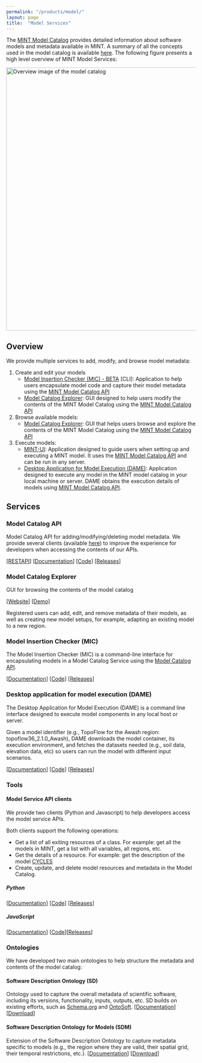 ```yaml
---
permalink: "/products/model/"
layout: page
title:  "Model Services"
---
```


The [MINT Model Catalog](#model-catalog-api) provides detailed information about software models and metadata available in MINT. 
A summary of all the concepts used in the model catalog is available [here](https://mintproject.readthedocs.io/en/latest/modelcatalog/). The following figure presents a high level overview of MINT Model Services:

<img src="https://mintproject.readthedocs.io/en/latest/figures/insertion.png" alt="Overview image of the model catalog" width="700"/>

## Overview

We provide multiple services to add, modify, and browse model metadata:
1. Create and edit your models 
    - [Model Insertion Checker (MIC) - BETA](#model-insertion-checker-mic) [CLI]: Application to help users encapsulate model code and capture their model metadata using the [MINT Model Catalog API](#model-catalog-api)
    - [Model Catalog Explorer](#model-catalog-explorer): GUI designed to help users modify the contents of the MINT Model Catalog using the [MINT Model Catalog API](#model-catalog-api)
2. Browse available models:
    - [Model Catalog Explorer](#model-catalog-explorer): GUI that helps users browse and explore the contents of the MINT Model Catalog using the [MINT Model Catalog API](#model-catalog-api)
3. Execute models:
    - [MINT-UI](#model-catalog-explorer): Application designed to guide users when setting up  and executing a MINT model. It uses the [MINT Model Catalog API](#model-catalog-api) and can be run in any server. 
    - [Desktop Application for Model Execution (DAME)](https://model-catalog-python-api-client.readthedocs.io/en/latest/example/): Application designed to execute any model in the MINT model catalog in your local machine or server. DAME obtains the execution details of models using [MINT Model Catalog API](#model-catalog-api).

## Services

### Model Catalog API 

Model Catalog API for adding/modifying/deleting model metadata. We provide several clients (available [here](#model-service-api-clients)) to improve the experience for developers when accessing the contents of our APIs.

[[RESTAPI](https://api.models.mint.isi.edu/latest)] [[Documentation](https://model-catalog-python-api-client.readthedocs.io/en/latest/endpoints/)] [[Code](https://github.com/mintproject/model-catalog-api)] [[Releases](https://github.com/mintproject/model-catalog-api/releases)]

### Model Catalog Explorer

GUI for browsing the contents of the model catalog

[[Website](https://models.mint.isi.edu/home)] [[Demo](https://www.youtube.com/watch?v=C9rxGT2k9is)]

Registered users can add, edit, and remove metadata of their models, as well as creating new model setups, for example, adapting an existing model to a new region.

### Model Insertion Checker (MIC)

The Model Insertion Checker (MIC) is a command-line interface for encapsulating models in a Model Catalog Service using the [Model Catalog API](#model-catalog-api).

[[Documentation](https://mic-cli.readthedocs.io/en/latest/)] [[Code](https://github.com/mintproject/mic)] [[Releases](https://github.com/mintproject/mic/releases)]

### Desktop application for model execution (DAME)

The Desktop Application for Model Execution (DAME) is a command line interface designed to execute model components in any local host or server.

Given a model identifier (e.g., TopoFlow for the Awash region: topoflow36_2.1.0_Awash), DAME downloads the model container, its execution environment, and fetches the datasets needed (e.g., soil data, elevation data, etc) so users can run the model with different input scenarios.

[[Documentation](https://dame-cli.readthedocs.io/en/latest/)] [[Code](https://github.com/mintproject/dame_cli/)] [[Releases](https://github.com/mintproject/dame_cli/releases)]

### Tools

#### Model Service API clients

We provide two clients (Python and Javascript) to help developers access the model service APIs.

Both clients support the following operations:

- Get a list of all exiting resources of a class. For example: get all the models in MINT, get a list with all variables, all regions, etc.
- Get the details of a resource. For example: get the description of the model [CYCLES](https://models.mint.isi.edu/models/explore/CYCLES)
- Create, update, and delete model resources and metadata in the Model Catalog. 

##### Python

[[Documentation](https://model-catalog-python-api-client.readthedocs.io/en/latest/)] [[Code](https://github.com/mintproject/model-catalog-python-api-client/)] [[Releases](https://github.com/mintproject/model-catalog-python-api-client/releases)]



##### JavaScript

 [[Documentation](https://github.com/mintproject/model-catalog-fetch-api-client/blob/master/README.md)]  [[Code](https://github.com/mintproject/model-catalog-fetch-api-client)][[Releases](https://github.com/mintproject/model-catalog-fetch-api-client/releases)]


### Ontologies
We have developed two main ontologies to help structure the metadata and contents of the model catalog:

#### Software Description Ontology (SD)
Ontology used to capture the overall metadata of scientific software, including its versions, functionality, inputs, outputs, etc. SD builds on existing efforts, such as [Schema.org](https://schema.org/) and [OntoSoft](https://ontosoft.org/). [[Documentation](https://w3id.org/okn/o/sd)] [[Download](https://github.com/KnowledgeCaptureAndDiscovery/SoftwareDescriptionOntology)]


#### Software Description Ontology for Models (SDM)
Extension of the Software Description Ontology to capture metadata specific to models (e.g., the region where they are valid, their spatial grid, their temporal restrictions, etc.). [[Documentation](https://w3id.org/okn/o/sdm/)] [[Download](https://github.com/mintproject/Mint-ModelCatalog-Ontology)]